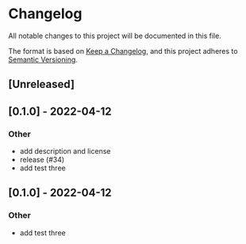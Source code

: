 # Changelog
All notable changes to this project will be documented in this file.

The format is based on [Keep a Changelog](https://keepachangelog.com/en/1.0.0/),
and this project adheres to [Semantic Versioning](https://semver.org/spec/v2.0.0.html).

## [Unreleased]

## [0.1.0] - 2022-04-12

### Other
- add description and license
- release (#34)
- add test three

## [0.1.0] - 2022-04-12

### Other
- add test three
